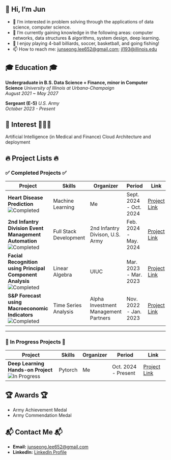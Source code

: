 ## 👋 Hi, I’m Jun
- 👀 I’m interested in problem solving through the applications of data science, computer science.
- 🌱 I’m currently gaining knowledge in the following areas: computer networks, data structures & algorithms, system design, deep learning.
- 💞️ I enjoy playing 4-ball billiards, soccer, basketball, and going fishing!
- 📫 How to reach me: junseong.lee652@gmail.com; jl193@illinois.edu

## 🎓 Education 🎓
**Undergraduate in B.S. Data Science + Finance, minor in Computer Science**  *University of Illinois at Urbana-Champaign*  
*August 2021 ~ May 2027*

**Sergeant (E-5)**  *U.S. Army*  
*October 2023 - Present*  


## 🎯 Interest 🎯👨‍🔬
Artificial Intelligence (in Medical and Finance)
Cloud Architecture and deployment

## 🔥 Project Lists 🔥

### ✅ **Completed Projects** ✅
| **Project**                                           | **Skills**                                  | **Organizer**                                            | **Period**              | **Link**           |
|-------------------------------------------------------|---------------------------------------------|----------------------------------------------------------|-------------------------|--------------------|
| **Heart Disease Prediction** ![Completed](https://img.shields.io/badge/Status-Completed-brightgreen) |   Machine Learning   | Me          | Sept. 2024 - Oct. 2024              | [Project Link](#)  |
| **2nd Infantry Division Event Management Automation** ![Completed](https://img.shields.io/badge/Status-Completed-brightgreen) | Full Stack Development | 2nd Infantry Divison, U.S. Army | Feb. 2024 - May. 2024    | [Project Link](#)  |
|**Facial Recognition using Principal Component Analysis** ![Completed](https://img.shields.io/badge/Status-Completed-brightgreen) | Linear Algebra | UIUC  | Mar. 2023 - Mar. 2023    | [Project Link](#)  |
| **S&P Forecast using Macroeconomic Indicators** ![Completed](https://img.shields.io/badge/Status-Completed-brightgreen) | Time Series Analysis  | Alpha Investment Management Partners | Nov. 2022 - Jan. 2023| [Project Link](#) |
---

### 🚧 **In Progress Projects** 🚧
| **Project**                                           | **Skills**                                  | **Organizer**                                            | **Period**              | **Link**           |
|-------------------------------------------------------|---------------------------------------------|----------------------------------------------------------|-------------------------|--------------------|
| **Deep Learning Hands-on Project** ![In Progress](https://img.shields.io/badge/Status-In%20Progress-yellow) | Pytorch    | Me   | Oct. 2024 - Present      | [Project Link](#)  |

## 🏆 Awards 🏆 
- Army Achievement Medal
- Army Commendation Medal

## 📬 Contact Me 📬
- **Email:** [junseong.lee652@gmail.com](mailto:junseong.lee652@gmail.com)
- **LinkedIn:** [LinkedIn Profile](#)
